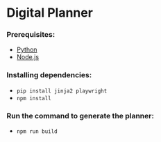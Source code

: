 # Digital Planner

### Prerequisites:
- [Python](https://www.python.org/downloads/)
- [Node.js](https://nodejs.org/en)

### Installing dependencies:
- `pip install jinja2 playwright`
- `npm install`

### Run the command to generate the planner:
- `npm run build`
